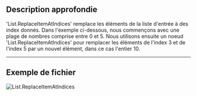 ## Description approfondie
'List.ReplaceItemAtIndices' remplace les éléments de la liste d'entrée à des index donnés.
Dans l'exemple ci-dessous, nous commençons avec une plage de nombres comprise entre 0 et 5. Nous utilisons ensuite un noeud 'List.ReplaceItemAtIndices' pour remplacer les éléments de l'index 3 et de l'index 5 par un nouvel élément, dans ce cas l'entier 10.
___
## Exemple de fichier

![List.ReplaceItemAtIndices](./DSCore.List.ReplaceItemAtIndices_img.jpg)
